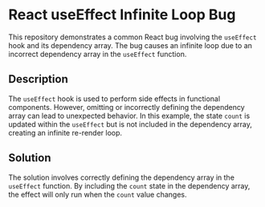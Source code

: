 # React useEffect Infinite Loop Bug

This repository demonstrates a common React bug involving the `useEffect` hook and its dependency array.  The bug causes an infinite loop due to an incorrect dependency array in the `useEffect` function. 

## Description
The `useEffect` hook is used to perform side effects in functional components. However, omitting or incorrectly defining the dependency array can lead to unexpected behavior. In this example, the state `count` is updated within the `useEffect` but is not included in the dependency array, creating an infinite re-render loop. 

## Solution
The solution involves correctly defining the dependency array in the `useEffect` function. By including the `count` state in the dependency array, the effect will only run when the `count` value changes.
